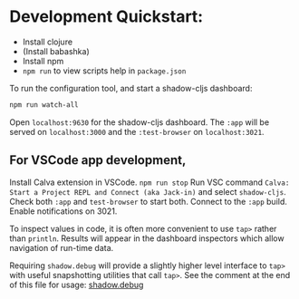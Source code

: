 
# Development Quickstart:
* Install clojure
* (Install babashka)
* Install npm
* `npm run` to view scripts help in `package.json` 

To run the configuration tool, and start a shadow-cljs dashboard:
```sh
npm run watch-all
```
Open `localhost:9630` for the shadow-cljs dashboard. The `:app` will be served on `localhost:3000` and the 
`:test-browser` on `localhost:3021`.

## For VSCode app development,
Install Calva extension in VSCode.
`npm run stop`
Run VSC command `Calva: Start a Project REPL and Connect (aka Jack-in)` and select `shadow-cljs`.
Check both `:app` and `test-browser` to start both. Connect to the `:app` build. Enable notifications on 3021.

To inspect values in code, it is often more convenient to use `tap>` rather than `println`. 
Results will appear in the dashboard inspectors which allow navigation of run-time data.

Requiring `shadow.debug` will provide a slightly higher level interface to `tap>`
with useful snapshotting utilities that call `tap>`. See the comment at the end of this file for usage: [shadow.debug](https://github.com/thheller/shadow-cljs/blob/master/src/main/shadow/debug.clj)

